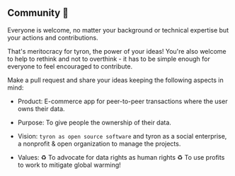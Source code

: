 ## Community :high_brightness:
Everyone is welcome, no matter your background or technical expertise but your actions and contributions. 

That's meritocracy for tyron, the power of your ideas! You're also welcome to help to rethink and not to overthink - it has to be simple enough for everyone to feel encouraged to contribute.

Make a pull request and share your ideas keeping the following aspects in mind:

- Product: E-commerce app for peer-to-peer transactions where the user owns their data.

- Purpose: To give people the ownership of their data.

- Vision: ```tyron as open source software``` and tyron as a social enterprise, a nonprofit & open organization to manage the projects.

- Values:
:recycle: To advocate for data rights as human rights
:recycle: To use profits to work to mitigate global warming!
